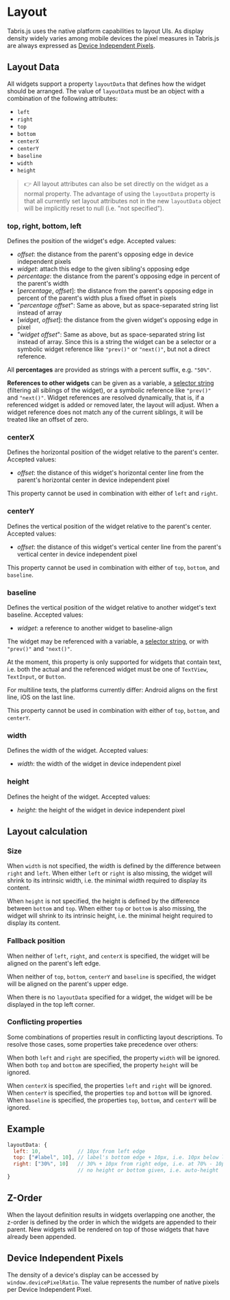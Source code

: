 ---
---
# Layout

Tabris.js uses the native platform capabilities to layout UIs. As display density widely varies among mobile devices the pixel measures in Tabris.js are always expressed as [Device Independent Pixels](https://en.wikipedia.org/wiki/Device_independent_pixel).

## Layout Data

All widgets support a property `layoutData` that defines how the widget should be arranged. The value of `layoutData` must be an object with a combination of the following attributes:

- `left`
- `right`
- `top`
- `bottom`
- `centerX`
- `centerY`
- `baseline`
- `width`
- `height`

> :point_right: All layout attributes can also be set directly on the widget as a normal property. The advantage of using the `layoutData` property is that all currently set layout attributes not in the new `layoutData` object will be implicitly reset to null (i.e. "not specified").

### top, right, bottom, left

Defines the position of the widget's edge.
Accepted values:

- *offset*: the distance from the parent's opposing edge in device independent pixels
- *widget*: attach this edge to the given sibling's opposing edge
- *percentage*: the distance from the parent's opposing edge in percent of the parent's width
- \[*percentage*, *offset*\]: the distance from the parent's opposing edge in percent of the parent's width plus a fixed offset in pixels
- "*percentage* *offset*": Same as above, but as space-separated string list instead of array
- \[*widget*, *offset*\]: the distance from the given widget's opposing edge in pixel
- "*widget* *offset*": Same as above, but as space-separated string list instead of array. Since this is a string the widget can be a selector or a symbolic widget reference like `"prev()"` or `"next()"`, but not a direct reference.

All **percentages** are provided as strings with a percent suffix, e.g. `"50%"`.

**References to other widgets** can be given as a variable, a [selector string](selector.md) (filtering all siblings of the widget), or a symbolic reference like `"prev()"` and `"next()"`. Widget references are resolved dynamically, that is, if a referenced widget is added or removed later, the layout will adjust. When a widget reference does not match any of the current siblings, it will be treated like an offset of zero.

### centerX

Defines the horizontal position of the widget relative to the parent's center.
Accepted values:

- *offset*: the distance of this widget's horizontal center line from the parent's horizontal center in device independent pixel

This property cannot be used in combination with either of `left` and `right`.

### centerY

Defines the vertical position of the widget relative to the parent's center.
Accepted values:

- *offset*: the distance of this widget's vertical center line from the parent's vertical center in device independent pixel

This property cannot be used in combination with either of `top`, `bottom`, and `baseline`.

### baseline

Defines the vertical position of the widget relative to another widget's text baseline.
Accepted values:

- *widget*: a reference to another widget to baseline-align

The widget may be referenced with a variable, a [selector string](selector.md), or with `"prev()"` and `"next()"`.

At the moment, this property is only supported for widgets that contain text, i.e. both the actual and the referenced widget must be one of `TextView`, `TextInput`, or `Button`.

For multiline texts, the platforms currently differ: Android aligns on the first line, iOS on the last line.

This property cannot be used in combination with either of `top`, `bottom`, and `centerY`.

### width

Defines the width of the widget.
Accepted values:

- *width*: the width of the widget in device independent pixel

### height

Defines the height of the widget.
Accepted values:

- *height*: the height of the widget in device independent pixel

## Layout calculation

### Size

When `width` is not specified, the width is defined by the difference between `right` and `left`. When either `left` or `right` is also missing, the widget will shrink to its intrinsic width, i.e. the minimal width required to display its content.

When `height` is not specified, the height is defined by the difference between `bottom` and `top`. When either `top` or `bottom` is also missing, the widget will shrink to its intrinsic height, i.e. the minimal height required to display its content.

### Fallback position

When neither of `left`, `right`, and `centerX` is specified, the widget will be aligned on the parent's left edge.

When neither of `top`, `bottom`, `centerY` and `baseline` is specified, the widget will be aligned on the parent's upper edge.

When there is no `layoutData` specified for a widget, the widget will be be displayed in the top left corner.

### Conflicting properties

Some combinations of properties result in conflicting layout descriptions. To resolve those cases, some properties take precedence over others:

When both `left` and `right` are specified, the property `width` will be ignored.
When both `top` and `bottom` are specified, the property `height` will be ignored.

When `centerX` is specified, the properties `left` and `right` will be ignored.
When `centerY` is specified, the properties `top` and `bottom` will be ignored.
When `baseline` is specified, the properties `top`, `bottom`, and `centerY` will be ignored.

## Example

```js
layoutData: {
  left: 10,            // 10px from left edge
  top: ["#label", 10], // label's bottom edge + 10px, i.e. 10px below label
  right: ["30%", 10]   // 30% + 10px from right edge, i.e. at 70% - 10px
                       // no height or bottom given, i.e. auto-height
}
```

## Z-Order

When the layout definition results in widgets overlapping one another, the z-order is defined by the order in which the widgets are appended to their parent. New widgets will be rendered on top of those widgets that have already been appended.

## Device Independent Pixels

The density of a device's display can be accessed by `window.devicePixelRatio`. The value represents the number of native pixels per Device Independent Pixel.
